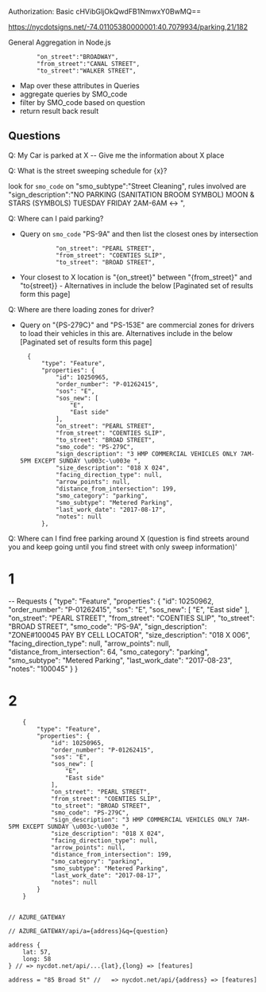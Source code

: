 Authorization: Basic cHVibGljOkQwdFB1NmwxY0BwMQ==

https://nycdotsigns.net/-74.01105380000001:40.7079934/parking,21/182


General Aggregation in Node.js

            "on_street":"BROADWAY",
            "from_street":"CANAL STREET",
            "to_street":"WALKER STREET",

- Map over these attributes in Queries
- aggregate queries by SMO_code
- filter by SMO_code based on question
- return result back result





Questions
---
Q: My Car is parked at X -- Give me the information about X place


Q: What is the street sweeping schedule for {x}? 

look for `smo_code` on "smo_subtype":"Street Cleaning", rules involved are "sign_description":"NO PARKING (SANITATION BROOM SYMBOL) MOON & STARS (SYMBOLS) TUESDAY FRIDAY 2AM-6AM <-> ",



Q: Where can I paid parking?

- Query on `smo_code` "PS-9A" and then list the closest ones by intersection 

                "on_street": "PEARL STREET",
                "from_street": "COENTIES SLIP",
                "to_street": "BROAD STREET",
- Your closest to X location is "{on_street}" between "{from_street}" and "to{street}} - Alternatives in include the below [Paginated set of results form this page]

Q: Where are there loading zones for driver? 
- Query on "{PS-279C}" and "PS-153E" are commercial zones for drivers to load their vehicles in this are. Alternatives include in the below [Paginated set of results form this page]

        {
            "type": "Feature",
            "properties": {
                "id": 10250965,
                "order_number": "P-01262415",
                "sos": "E",
                "sos_new": [
                    "E",
                    "East side"
                ],
                "on_street": "PEARL STREET",
                "from_street": "COENTIES SLIP",
                "to_street": "BROAD STREET",
                "smo_code": "PS-279C",
                "sign_description": "3 HMP COMMERCIAL VEHICLES ONLY 7AM-5PM EXCEPT SUNDAY \u003c-\u003e ",
                "size_description": "018 X 024",
                "facing_direction_type": null,
                "arrow_points": null,
                "distance_from_intersection": 199,
                "smo_category": "parking",
                "smo_subtype": "Metered Parking",
                "last_work_date": "2017-08-17",
                "notes": null
            },


Q: Where can I find free parking around X
 (question is find streets around you and keep going until you find street with only sweep information)'





# 1 
-- Requests 
{
            "type": "Feature",
            "properties": {
                "id": 10250962,
                "order_number": "P-01262415",
                "sos": "E",
                "sos_new": [
                    "E",
                    "East side"
                ],
                "on_street": "PEARL STREET",
                "from_street": "COENTIES SLIP",
                "to_street": "BROAD STREET",
                "smo_code": "PS-9A",
                "sign_description": "ZONE#100045 PAY BY CELL LOCATOR",
                "size_description": "018 X 006",
                "facing_direction_type": null,
                "arrow_points": null,
                "distance_from_intersection": 64,
                "smo_category": "parking",
                "smo_subtype": "Metered Parking",
                "last_work_date": "2017-08-23",
                "notes": "100045"
            }
}
# 2 
        {
            "type": "Feature",
            "properties": {
                "id": 10250965,
                "order_number": "P-01262415",
                "sos": "E",
                "sos_new": [
                    "E",
                    "East side"
                ],
                "on_street": "PEARL STREET",
                "from_street": "COENTIES SLIP",
                "to_street": "BROAD STREET",
                "smo_code": "PS-279C",
                "sign_description": "3 HMP COMMERCIAL VEHICLES ONLY 7AM-5PM EXCEPT SUNDAY \u003c-\u003e ",
                "size_description": "018 X 024",
                "facing_direction_type": null,
                "arrow_points": null,
                "distance_from_intersection": 199,
                "smo_category": "parking",
                "smo_subtype": "Metered Parking",
                "last_work_date": "2017-08-17",
                "notes": null
            }
        }
        
``` 

// AZURE_GATEWAY 

// AZURE_GATEWAY/api/a={address}&q={question}

address {
    lat: 57,
    long: 58
} // => nycdot.net/api/...{lat},{long} => [features]

address = "85 Broad St" //   => nycdot.net/api/{address} => [features]